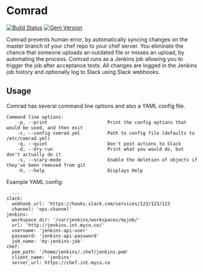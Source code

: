 Comrad
======
[![Build Status](https://travis-ci.org/tas50/Comrad.svg)](https://travis-ci.org/tas50/Comrad)
[![Gem Version](https://badge.fury.io/rb/comrad.svg)](http://badge.fury.io/rb/comrad)

Comrad prevents human error, by automatically syncing changes on the master branch of your chef repo to your chef server. You eliminate the chance that someone uploads an outdated file or misses an upload, by automating the process.  Comrad runs as a Jenkins job allowing you to trigger the job after acceptance tests.  All changes are logged in the Jenkins job history and optionally log to Slack using Slack webhooks.

## Usage
Comrad has several command line options and also a YAML config file.
```
Command line options:
    -p, --print                      Print the config options that would be used, and then exit
    -c, --config comrad.yml          Path to config file (defaults to /etc/comrad.yml)
    -q, --quiet                      Don't post actions to Slack
    -d, --dry-run                    Print what you would do, but don't actually do it
    -s, --scary-mode                 Enable the deletion of objects if they've been removed from git
    -h, --help                       Displays Help
```

Example YAML config:
```
  ---
slack:
  webhook_url: 'https://hooks.slack.com/services/123/123/123
  channel: 'ops-channel'
jenkins:
  workspace_dir: '/var/jenkins/workspaces/myjob/'
  url: 'http://jenkins.int.myco.co/'
  username: 'jenkins-api-user'
  password: 'jenkins-api-password'
  job_name: 'my-jenkins-job'
chef:
  pem_path: '/home/jenkins/.chef/jenkins.pem'
  client_name: 'jenkins'
  server_url: https://chef.int.myco.co
```
